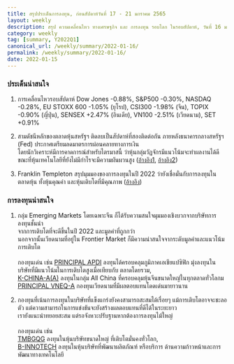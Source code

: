 ```yaml
---
title: สรุปประเด็นการลงทุน, ก่อนสัปดาห์วันที่ 17 - 21 มกราคม 2565
layout: weekly
description: สรุป ความเคลื่อนไหว ทางเศรษฐกิจ และ การลงทุน รอบโลก ในรอบสัปดาห์, วันที่ 16 มกราคม 2565
category: weekly
tag: [summary, Y2022Q1]
canonical_url: /weekly/summary/2022-01-16/
permalink: /weekly/summary/2022-01-16/
date: 2022-01-15
---
```


### ประเด็นน่าสนใจ

1. การเคลื่อนไหวรอบสัปดาห์ Dow Jones -0.88%, S&P500 -0.30%, NASDAQ -0.28%, EU STOXX 600 -1.05% (ยุโรป), CSI300 -1.98% (จีน), TOPIX -0.90% (ญี่ปุ่น), SENSEX +2.47% (อินเดีย), VN100 -2.51% (เวียดนาม), SET +0.91%

2. สามดัชนีหลักของตลาดหุ้นสหรัฐฯ ติดลบเป็นสัปดาห์ที่สองติดต่อกัน ภายหลังธนาคารกลางสหรัฐฯ (Fed) ประกาศเตรียมลดมาตรการผ่อนคลายทางการเงิน  
โดยนักวิเคราะห์มีการคาดการณ์สำหรับไตรมาสนี้ ว่าหุ้นกลุ่มวัฏจักรมีแนวโน้มจะทำผลงานได้ดี ขณะที่หุ้นเทคโนโลยีที่ยังไม่มีกำไรจะมีความผันผวนสูง
([อ้างอิง1](https://www.cnbc.com/2022/01/14/us-bonds-treasury-yields-climb-with-focus-on-hawkish-fed-comments.html), 
[อ้างอิง2](https://www.cnbc.com/2022/01/13/stock-market-futures-open-to-close-news.html)) 

3. Franklin Templeton สรุปมุมมองของการลงทุนในปี 2022 ว่ายังเชื่อมั่นกับการลงทุนในตลาดหุ้น ทั้งหุ้นคุณค่า และหุ้นเติบโตที่มีคุณภาพ 
([อ้างอิง](https://www.finnomena.com/finnomena-x-franklin-templeton/liquidity-drown-out/)) 



### การลงทุนน่าสนใจ

1. กลุ่ม Emerging Markets โดยเฉพาะจีน ก็ได้รับความสนใจมุมมองเชิงบวกจากบริษัทการลงทุนชั้นนำ  
จากการเติบโตที่จะดีขึ้นในปี 2022 และมูลค่าที่ถูกกว่า  
นอกจากนั้นเวียดนามที่อยู่ใน Frontier Market ก็มีความน่าสนใจจากระดับมูลค่าและแนวโน้มการเติบโต <br><br>
กองทุนเด่น เช่น
[PRINCIPAL APDI](https://www.finnomena.com/fund/PRINCIPAL%20APDI) ลงทุนได้ครอบคลุมภูมิภาคเอเชียแปซิฟิก มุ่งลงทุนในบริษัทที่มีแนวโน้มในการเติบโตสูงเมื่อเทียบกับ ตลาดโดยรวม,  
[K-CHINA-A(A)](https://www.finnomena.com/fund/K-CHINA-A(A)) ลงทุนในกลุ่ม All China ที่ครอบคลุมหุ้นจีนขนาดใหญ่ในทุกตลาดทั่วโลกม  
[PRINCIPAL VNEQ-A](https://www.finnomena.com/fund/PRINCIPAL%20VNEQ-A) กองทุนเวียดนามที่มีผลตอบแทนโดดเด่นมายาวนาน

2. กองทุนที่เน้นการลงทุนในบริษัทที่แข็งแกร่งยังคงสามารถสะสมได้เรื่อยๆ แม้การเติบโตอาจจะชะลอตัว แต่ความสามารถในการแข่งขันจะยังสร้างผลตอบแทนที่ดีได้ในระยะยาว  
เรายังแนะนำทยอยสะสม แต่รอจังหวะปรับฐานหากต้องการลงทุนไม้ใหญ่ <br><br>
กองทุนเด่น เช่น  
[TMBGQG](https://www.finnomena.com/fund/TMBGQG) ลงทุนในหุ้นบริษัทขนาดใหญ่ ที่เติบโตมั่นคงทั่วโลก,  
[B-INNOTECH](https://www.finnomena.com/fund/B-INNOTECH) ลงทุนในหุ้นบริษัทที่พัฒนาผลิตภัณฑ์ หรือบริการ ด้านความก้าวหน้าและการพัฒนาทางเทคโนโลยี  
